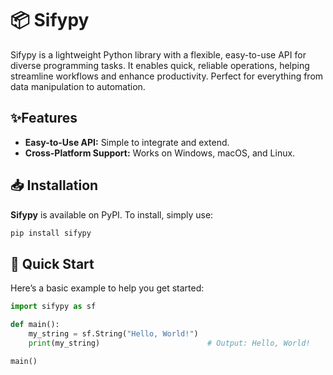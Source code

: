 <!-- <h1 align="center">
<img src="https://example.com/logo.svg" width="300">
</h1><br> -->

# 📦 Sifypy

Sifypy is a lightweight Python library with a flexible, easy-to-use API for diverse programming tasks. It 
enables quick, reliable operations, helping streamline workflows and enhance productivity. Perfect 
for everything from data manipulation to automation.

## ✨Features
- **Easy-to-Use API:** Simple to integrate and extend.
- **Cross-Platform Support:** Works on Windows, macOS, and Linux.

## 📥 Installation

**Sifypy** is available on PyPI. To install, simply use:

```bash
pip install sifypy
```

## 🚀 Quick Start

Here’s a basic example to help you get started:

```python
import sifypy as sf

def main():
    my_string = sf.String("Hello, World!")
    print(my_string)                        # Output: Hello, World!

main()
```

<!-- ## 👥 Community and Support

Join the **Sifypy** community:

- [**GitHub Discussions:**]() Connect with developers, ask questions, and share ideas. 

- **Twitter:** Follow [@DevByEagle](https://x.com/DevByEagle) for updates. -->
